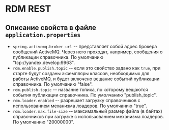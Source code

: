 # RDM REST
 
## Описание свойств в файле ```application.properties```
  - `spring.activemq.broker-url` -- представляет собой адрес брокера сообщений ActiveMQ. 
    Через него проходят, например, сообщения о публикации справочника. По умолчанию "tcp://yandex.develop:9963".
  - `rdm.enable.publish.topic` -- если это свойство задано как `true`, при старте будут созданы экземпляры классов,
 необходимых для работы ActiveMQ, и будет включено вещание событий публикации справочника. По умолчанию "false".
  - `rdm.publish.topic` -- название топика, по которому вещаются события публикации справочника. По умолчанию "publish_topic".
  - `rdm.loader.enabled` -- разрешает загрузку справочников с использованием механизма лоадеров. По умолчанию "true".
  - `rdm.loader.max.file-size` -- максимальный размер файла (в байтах) справочников при загрузке с использованием механизма лоадеров. По умолчанию "20000000".
